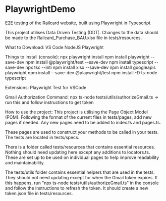 # PlaywrightDemo
E2E testing of the Railcard website, built using Playwright in Typescript.

This project utilises Data Driven Testing (DDT). Changes to the data should be made to the Railcard_Purchase_BAU.xlsx file in tests/resources.

What to Download:
VS Code
NodeJS
Playwright

Things to install (console):
npx playwright install
npm install playwright --save-dev
npm install @playwright/test --save-dev
npm install typescript --save-dev
npx tsc --inti
npm install xlsx --save-dev
npm install googleapis playwright
npm install --save-dev @playwright/test
npm install -D ts-node typescript


Extensions:
Playwright Test for VSCode

Gmail Authorization Command:
npx ts-node tests/utils/authorizeGmail.ts -> run this and follow instructions to get token

How to use the project:
This project is utilising the Page Object Model (POM). Following the format of the current files in tests/pages, add new pages if needed. Any new pages need to be added to index.ts and pages.ts.

These pages are used to construct your methods to be called in your tests. The tests are located in tests/specs.

There is a folder called tests/resources that contains essential resources. Nothing should need updating here except any additions to locators.ts.
These are set up to be used on individual pages to help improve readability and maintainability.

The tests/utils folder contains essential helpers that are used in the tests. They should not need updating except for when the Gmail token expires. If this happens, run "npx ts-node tests/utils/authorizeGmail.ts" in the console and follow the instructions to refresh the token. It should create a new token.json file in tests/resources.


